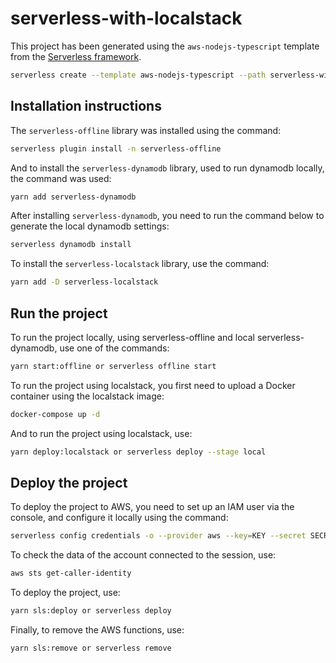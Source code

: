 # serverless-with-localstack

This project has been generated using the `aws-nodejs-typescript` template from the [Serverless framework](https://www.serverless.com/).
```bash
serverless create --template aws-nodejs-typescript --path serverless-with-localstack
```

## Installation instructions
The `serverless-offline` library was installed using the command:
```bash
serverless plugin install -n serverless-offline
```

And to install the `serverless-dynamodb` library, used to run dynamodb locally, the command was used:
```bash
yarn add serverless-dynamodb
```

After installing `serverless-dynamodb`, you need to run the command below to generate the local dynamodb settings:
```bash
serverless dynamodb install
```

To install the `serverless-localstack` library, use the command:
```bash
yarn add -D serverless-localstack
```

## Run the project

To run the project locally, using serverless-offline and local serverless-dynamodb, use one of the commands:
```bash
yarn start:offline or serverless offline start
```

To run the project using localstack, you first need to upload a Docker container using the localstack image:
```bash
docker-compose up -d
```

And to run the project using localstack, use:
```bash
yarn deploy:localstack or serverless deploy --stage local
```

## Deploy the project

To deploy the project to AWS, you need to set up an IAM user via the console, and configure it locally using the command:
```bash
serverless config credentials -o --provider aws --key=KEY --secret SECRET
```

To check the data of the account connected to the session, use:
```bash
aws sts get-caller-identity
```

To deploy the project, use:
```bash
yarn sls:deploy or serverless deploy
```

Finally, to remove the AWS functions, use:
```bash
yarn sls:remove or serverless remove
```